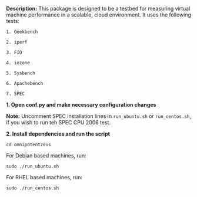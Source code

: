 **Description:** This package is designed to be a testbed for measuring virtual machine performance in a scalable, cloud environment. It uses the following tests:</P>

```1. Geekbench```

```2. iperf```

```3. FIO```

```4. iozone```

```5. Sysbench```

```6. Apachebench```

```7. SPEC```


**1. Open conf.py and make necessary configuration changes**

**Note:** Uncomment SPEC installation lines in ```run_ubuntu.sh``` or ```run_centos.sh```, if you wish to run teh SPEC CPU 2006 test.

**2. Install dependencies and run the script**

```cd omnipotentzeus```

For Debian based machines, run:

```sudo ./run_ubuntu.sh```

For RHEL based machines, run:

```sudo ./run_centos.sh```
